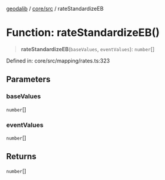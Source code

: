 [geodalib](../../../modules.md) / [core/src](../index.md) / rateStandardizeEB

# Function: rateStandardizeEB()

> **rateStandardizeEB**(`baseValues`, `eventValues`): `number`[]

Defined in: core/src/mapping/rates.ts:323

## Parameters

### baseValues

`number`[]

### eventValues

`number`[]

## Returns

`number`[]
